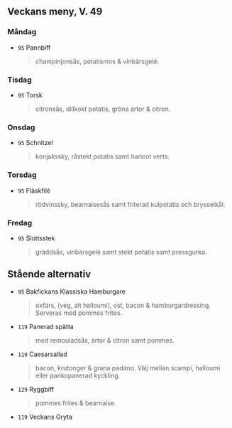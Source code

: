 ## Veckans meny, V. 49

### Måndag 

* `95` Pannbiff
  > champinjonsås, potatismos & vinbärsgelé. 
 
  


### Tisdag

* `95` Torsk
  > citronsås, dillkokt potatis, gröna ärtor & citron. 
  


### Onsdag

* `95` Schnitzel 
  > konjakssky, råstekt potatis samt haricot verts. 



### Torsdag

* `95` Fläskfilé 
  >  rödvinssky, bearnaisesås samt friterad kulpotatis och brysselkål. 


### Fredag

* `95` Slottsstek
  > gräddsås, vinbärsgelé samt stekt potatis samt pressgurka.


## Stående alternativ

* `95` Bakfickans Klassiska Hamburgare
  >oxfärs, (veg, alt halloumi), ost, bacon & hamburgardressing. Serveras med pommes frites.

* `119`  Panerad spätta
  >   med remouladsås, ärtor & citron samt pommes.

* `119` Caesarsallad
  > bacon, krutonger & grana padano. Välj mellan scampi, halloumi eller pankopanerad kyckling.
  
* `129` Ryggbiff
  > pommes frites & bearnaise.

* `119` Veckans Gryta 
  

